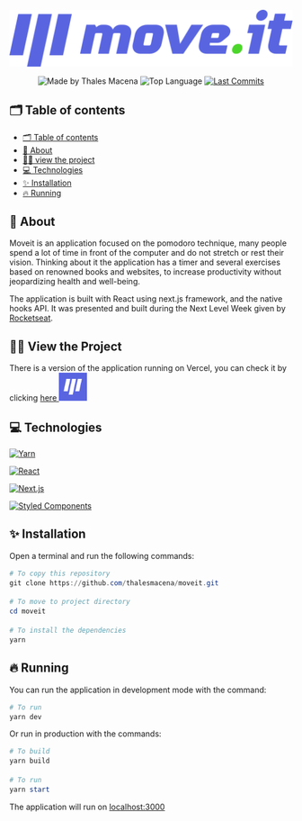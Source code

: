 <div align="center">
  <br />
  <a href="https://moveit-one-sand.vercel.app/"><img src=".github/logo-full.svg" width="546" alt="Move.It" /></a>
  <br />
  <p>
    <img src="https://img.shields.io/badge/made%20by-Thales%20Macena-2D325E?labelColor=F0DB4F&style=for-the-badge&logo=visual-studio-code&logoColor=2D325E" alt="Made by Thales Macena">
    <img alt="Top Language" src="https://img.shields.io/github/languages/top/thalesmacena/moveit?color=2D325E&labelColor=F0DB4F&style=for-the-badge&logo=typescript&logoColor=2D325E">
    <a href="https://github.com/thalesmacena/moveit/commits/main">
      <img alt="Last Commits" src="https://img.shields.io/github/last-commit/thalesmacena/moveit?color=2D325E&labelColor=F0DB4F&style=for-the-badge&logo=github&logoColor=2D325E">
    </a>
  </p>
</div>

## 🗂 Table of contents
- [🗂 Table of contents](#-table-of-contents)
- [📑 About](#-about)
- [🕵️‍♂️ view the project](#️️-view-the-project)
- [💻 Technologies](#-technologies)
- [✨ Installation](#-installation)
- [🔥 Running](#-running)
  
## 📑 About
Moveit is an application focused on the pomodoro technique, many people spend a lot of time in front of the computer and do not stretch or rest their vision. Thinking about it the application has a timer and several exercises based on renowned books and websites, to increase productivity without jeopardizing health and well-being.

The application is built with React using next.js framework, and the native hooks API. It was presented and built during the Next Level Week given by [Rocketseat](https://github.com/Rocketseat).

## 🕵️‍♂️ View the Project

<p>There is a version of the application running on Vercel, you can check it by clicking <a href="https://moveit-one-sand.vercel.app/">here <img src=".github/logo.png" alt="Move.it" width="50" height="50"/></a></ p>

## 💻 Technologies

<a href="https://yarnpkg.com/"><img src="https://img.shields.io/badge/-Yarn-2D325E?labelColor=F0DB4F&style=for-the-badge&logo=yarn&logoColor=2D325E" alt="Yarn"></a>

<a href="https://reactjs.org/"><img src="https://img.shields.io/badge/-React-2D325E?labelColor=F0DB4F&style=for-the-badge&logo=react&logoColor=2D325E" alt="React"></a>

<a href="https://nextjs.org/"><img src="https://img.shields.io/badge/-Next.js-2D325E?labelColor=F0DB4F&style=for-the-badge&logo=next.js&logoColor=2D325E" alt="Next.js"></a>

<a href="https://styled-components.com/"><img src="https://img.shields.io/badge/-Styled%20Components-2D325E?labelColor=F0DB4F&style=for-the-badge&logo=styled-components&logoColor=2D325E" alt="Styled Components"></a>

## ✨ Installation
Open a terminal and run the following commands:

```PowerShell
# To copy this repository
git clone https://github.com/thalesmacena/moveit.git

# To move to project directory
cd moveit

# To install the dependencies
yarn
```

## 🔥 Running
You can run the application in development mode with the command:

```PowerShell
# To run
yarn dev
```

Or run in production with the commands:

```PowerShell
# To build
yarn build

# To run
yarn start
```

The application will run on [localhost:3000](http://localhost:3000/)
